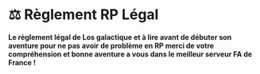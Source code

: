 # ⚖️ Règlement RP Légal

#### Le règlement légal de Los galactique et à lire avant de débuter son aventure pour ne pas avoir de problème en RP merci de votre compréhension et bonne aventure a vous dans le meilleur serveur FA de France !
